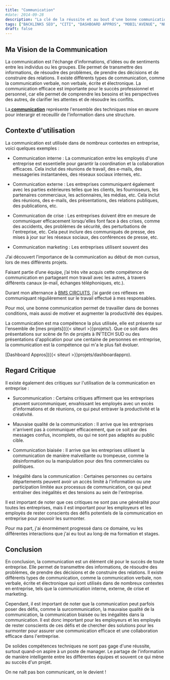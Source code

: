 ```yaml
---
title: "Communication"
#date: 2014-09-28
description: "La clé de la réussite et au bout d'une bonne communication entreprise."
tags: ["BACKLINKS SEO", "CITI", "DASHBOARD APPROS", "MOBIL'AVENUE", "NUMERI'COM", "TRANSITION 4.0", "TRANSVERSE"]
draft: false
---
```


## Ma Vision de la Communication

 La communication est l'échange d'informations, d'idées ou de sentiments entre les individus ou les groupes. Elle permet de transmettre des informations, de résoudre des problèmes, de prendre des décisions et de construire des relations. Il existe différents types de communication, comme la communication verbale, non verbale, écrite et électronique. La communication efficace est importante pour le succès professionnel et personnel, car elle permet de comprendre les besoins et les perspectives des autres, de clarifier les attentes et de résoudre les conflits.

 La<b><u> communication</u></b> représente l'ensemble des techniques mise en œuvre pour interargir et receuillir de l'information dans une structure.  


## Contexte d'utilisation

La communication est utilisée dans de nombreux contextes en entreprise, voici quelques exemples :

   - Communication interne : La communication entre les employés d'une entreprise est essentielle pour garantir la coordination et la collaboration efficaces. Cela inclut des réunions de travail, des e-mails, des messageries instantanées, des réseaux sociaux internes, etc.

   - Communication externe : Les entreprises communiquent également avec les parties extérieures telles que les clients, les fournisseurs, les partenaires commerciaux, les actionnaires, les médias, etc. Cela inclut des réunions, des e-mails, des présentations, des relations publiques, des publications, etc.

   - Communication de crise : Les entreprises doivent être en mesure de communiquer efficacement lorsqu'elles font face à des crises, comme des accidents, des problèmes de sécurité, des perturbations de l'entreprise, etc. Cela peut inclure des communiqués de presse, des mises à jour sur les réseaux sociaux, des conférences de presse, etc.

   - Communication marketing : Les entreprises utilisent souvent des

J’ai découvert l’importance de la communication au début de mon cursus<a href="https://www.intechinfo.fr/" target="_blank"></a>, lors de mes différents projets.

Faisant partie d’une équipe, j’ai très vite acquis cette compétence de communication en partageant mon travail avec les autres, à travers différents canaux (e-mail, échanges téléphoniques, etc.).

Durant mon alternance à <a href="https://bmscircuits.com/" target="_blank"> BMS CIRCUITS</a>, j’ai gardé ces réflexes en communiquant régulièrement sur le travail effectué à mes responsables.

Pour moi, une bonne communication permet de travailler dans de bonnes conditions, mais aussi de motiver et augmenter la productivité des équipes.

La communication est ma compétence la plus utilisée, elle est présente sur l'ensemble de [mes projets]({{< siteurl >}}projets/).
Que ce soit dans des présentations sur scène de fin de projets à IN'TECH SUD ou des présentations d'application pour une centaine de personnes en entreprise, la communication est la compétence qui m'a le plus fait évoluer.  

[Dashboard Appros]({{< siteurl >}}projets/dashboardappro).


## Regard Critique
Il existe également des critiques sur l'utilisation de la communication en entreprise :

   - Surcommunication : Certains critiques affirment que les entreprises peuvent surcommuniquer, envahissant les employés avec un excès d'informations et de réunions, ce qui peut entraver la productivité et la créativité.

   - Mauvaise qualité de la communication : Il arrive que les entreprises n'arrivent pas à communiquer efficacement, que ce soit par des messages confus, incomplets, ou qui ne sont pas adaptés au public cible.

   - Communication biaisée : Il arrive que les entreprises utilisent la communication de manière malveillante ou trompeuse, comme la désinformation ou la manipulation pour des fins commerciales ou politiques.

   - Inégalité dans la communication : Certaines personnes ou certains départements peuvent avoir un accès limité à l'information ou une participation limitée aux processus de communication, ce qui peut entraîner des inégalités et des tensions au sein de l'entreprise.

Il est important de noter que ces critiques ne sont pas une généralité pour toutes les entreprises, mais il est important pour les employeurs et les employés de rester conscients des défis potentiels de la communication en entreprise pour pouvoir les surmonter.

Pour ma part, j'ai énormément progressé dans ce domaine, vu les différentes interactions que j'ai eu tout au long de ma formation et stages.


## Conclusion
En conclusion, la communication est un élément clé pour le succès de toute entreprise. Elle permet de transmettre des informations, de résoudre des problèmes, de prendre des décisions et de construire des relations. Il existe différents types de communication, comme la communication verbale, non verbale, écrite et électronique qui sont utilisés dans de nombreux contextes en entreprise, tels que la communication interne, externe, de crise et marketing. 

Cependant, il est important de noter que la communication peut parfois poser des défis, comme la surcommunication, la mauvaise qualité de la communication, la communication biaisée ou les inégalités dans la communication. Il est donc important pour les employeurs et les employés de rester conscients de ces défis et de chercher des solutions pour les surmonter pour assurer une communication efficace et une collaboration efficace dans l'entreprise.

De solides compétences techniques ne sont pas gage d'une réussite, surtout quand-on aspire à un poste de manager. Le partage de l'information de manière intelligente entre les différentes équipes et souvent ce qui mène au succès d'un projet.

On ne naît pas bon communicant, on le devient !